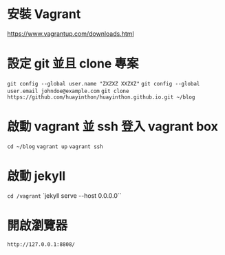 

# 安裝 Vagrant

https://www.vagrantup.com/downloads.html

# 設定 git 並且 clone 專案

`git config --global user.name "ZXZXZ XXZXZ"`
`git config --global user.email johndoe@example.com`
`git clone https://github.com/huayinthon/huayinthon.github.io.git ~/blog`

# 啟動 vagrant 並 ssh 登入 vagrant box

`cd ~/blog` 
`vagrant up`
`vagrant ssh`

# 啟動 jekyll 

`cd /vagrant`
`jekyll serve --host 0.0.0.0``

# 開啟瀏覽器

`http://127.0.0.1:8808/`


